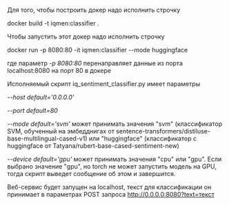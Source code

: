 Для того, чтобы построить докер надо исполнить строчку

docker build -t iqmen:classifier .


Чтобы запустить этот докер надо исполнить строчку

docker run -p 8080:80 -it iqmen:classifier --mode huggingface

где параметр *-p 8080:80* перенаправляет данные из порта localhost:8080 на порт 80 в докере


Исполняемый скрипт iq_sentiment_classifier.py имеет параметры

*--host default='0.0.0.0'*

*--port default=80*

*--mode default='svm'* может принимать значения "svm" (классификатор SVM, обученный на эмбедднигах от sentence-transformers/distiluse-base-multilingual-cased-v1) или "huggingface" (классификатор с huggingface от Tatyana/rubert-base-cased-sentiment-new)

*--device default='gpu'* может принимать значения "cpu" или "gpu". Если выбрано значение "gpu", но torch не может запустить модель на GPU, тогда скрипт выведет сообщение об этом и завершится.

Веб-сервис будет запущен на localhost, текст для классификации он принимает в параметрах POST запроса http://0.0.0.0:8080?text=текст
